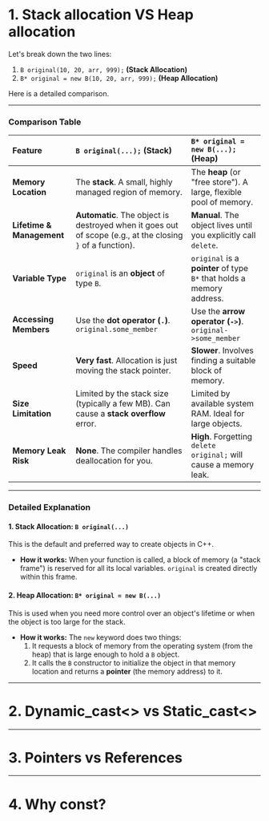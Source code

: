 # 1. Stack allocation VS Heap allocation
Let's break down the two lines:

1.  `B original(10, 20, arr, 999);` **(Stack Allocation)**
2.  `B* original = new B(10, 20, arr, 999);` **(Heap Allocation)**

Here is a detailed comparison.

---

### Comparison Table

| Feature                    | `B original(...);` (Stack)                                | `B* original = new B(...);` (Heap)                      |
| :------------------------- | :-------------------------------------------------------- | :---------------------------------------------------------- |
| **Memory Location**        | The **stack**. A small, highly managed region of memory.  | The **heap** (or "free store"). A large, flexible pool of memory. |
| **Lifetime & Management**  | **Automatic**. The object is destroyed when it goes out of scope (e.g., at the closing `}` of a function). | **Manual**. The object lives until you explicitly call `delete`. |
| **Variable Type**          | `original` is an **object** of type `B`.                  | `original` is a **pointer** of type `B*` that holds a memory address. |
| **Accessing Members**      | Use the **dot operator (`.`)**. `original.some_member`     | Use the **arrow operator (`->`)**. `original->some_member`  |
| **Speed**                  | **Very fast**. Allocation is just moving the stack pointer. | **Slower**. Involves finding a suitable block of memory.     |
| **Size Limitation**        | Limited by the stack size (typically a few MB). Can cause a **stack overflow** error. | Limited by available system RAM. Ideal for large objects.   |
| **Memory Leak Risk**       | **None**. The compiler handles deallocation for you.      | **High**. Forgetting `delete original;` will cause a memory leak. |

---

### Detailed Explanation

#### 1. Stack Allocation: `B original(...)`

This is the default and preferred way to create objects in C++.

*   **How it works:** When your function is called, a block of memory (a "stack frame") is reserved for all its local variables. `original` is created directly within this frame.

#### 2. Heap Allocation: `B* original = new B(...)`

This is used when you need more control over an object's lifetime or when the object is too large for the stack.

*   **How it works:** The `new` keyword does two things:
    1.  It requests a block of memory from the operating system (from the heap) that is large enough to hold a `B` object.
    2.  It calls the `B` constructor to initialize the object in that memory location and returns a **pointer** (the memory address) to it.

---------------------------------------------------------------------------
# 2. Dynamic_cast<> vs Static_cast<>


---------------------------------------------------------------------------
# 3. Pointers vs References


---------------------------------------------------------------------------
# 4. Why const? 
